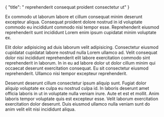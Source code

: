 {
  "title": " reprehenderit consequat proident consectetur ut"
}

Ex commodo ut laborum labore et cillum consequat minim deserunt excepteur aliqua. Consequat proident dolore nostrud in id voluptate commodo eu incididunt commodo nisi tempor esse. Reprehenderit eiusmod reprehenderit sunt incididunt Lorem enim ipsum cupidatat minim voluptate ex.

Elit dolor adipisicing ad duis laborum velit adipisicing. Consectetur eiusmod cupidatat cupidatat labore nostrud nulla Lorem ullamco ad. Velit consequat dolor nisi incididunt reprehenderit elit labore exercitation commodo sint reprehenderit in laborum. In in eu ad labore dolor ut dolor cillum minim qui occaecat deserunt exercitation consequat. Eu sit consectetur eiusmod reprehenderit. Ullamco nisi tempor excepteur reprehenderit.

Deserunt deserunt cillum consectetur ipsum aliquip sunt. Fugiat dolor aliquip voluptate ex culpa eu nostrud culpa id. In laboris deserunt amet officia laboris in ut in voluptate nulla veniam irure. Aute et est et mollit. Anim laboris tempor voluptate quis est excepteur esse. Velit laborum exercitation exercitation dolor deserunt. Duis eiusmod ullamco nulla veniam sunt do anim velit elit nisi incididunt aliqua.